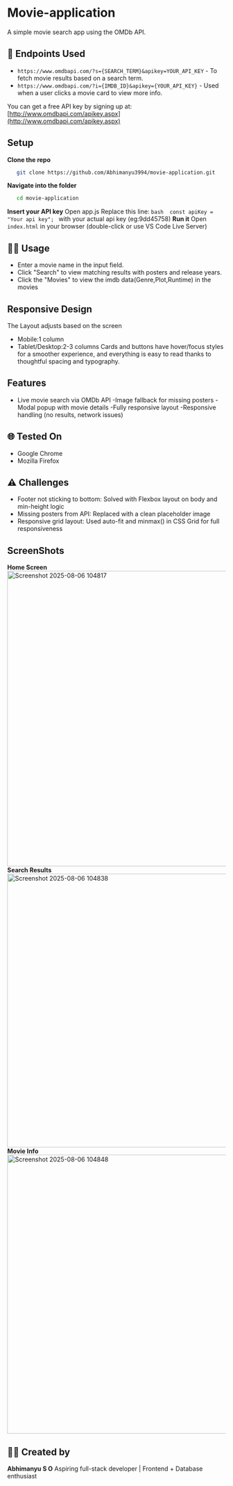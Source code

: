 # Movie-application

A simple movie search app using the OMDb API.

## 🔗 Endpoints Used
- `https://www.omdbapi.com/?s={SEARCH_TERM}&apikey=YOUR_API_KEY` - To fetch movie results based on a search term.
- `https://www.omdbapi.com/?i={IMDB_ID}&apikey={YOUR_API_KEY}`  - Used when a user clicks a movie card to view more info.

You can get a free API key by signing up at: [http://www.omdbapi.com/apikey.aspx](http://www.omdbapi.com/apikey.aspx)

## Setup
 **Clone the repo**
   ```bash
      git clone https://github.com/Abhimanyu3994/movie-application.git
   ```
 **Navigate into the folder**
   ```bash
      cd movie-application
   ```
 **Insert your API key**
  Open app.js
  Replace this line: 
        ```bash 
        const apiKey = "Your api key";
        ```
         with your actual api key (eg:9dd45758)
 **Run it**
   Open `index.html` in your browser (double-click or use VS Code Live Server)


## 🧑‍💻 Usage
- Enter a movie name in the input field.
- Click "Search" to view matching results with posters and release years.
- Click the "Movies" to view the imdb data(Genre,Plot,Runtime) in the movies

## Responsive Design
The Layout adjusts based on the screen
 - Mobile:1 column
 - Tablet/Desktop:2-3 columns
   Cards and buttons have hover/focus styles for a smoother experience, and everything is easy to read thanks to thoughtful spacing and typography.

## Features
 - Live movie search via OMDb API
 -Image fallback for missing posters
 -Modal popup with movie details
 -Fully responsive layout
 -Responsive handling (no results, network issues)

## 🌐 Tested On
- Google Chrome
- Mozilla Firefox

## ⚠️ Challenges
- Footer not sticking to bottom: Solved with Flexbox layout on body and min-height logic
- Missing posters from API: Replaced with a clean placeholder image
- Responsive grid layout: Used auto-fit and minmax() in CSS Grid for full responsiveness

## ScreenShots
  **Home Screen**
  <img width="1364" height="680" alt="Screenshot 2025-08-06 104817" src="https://github.com/user-attachments/assets/5f1a6816-6ebd-4811-b4cb-0afdf2ff0c78" />
  **Search Results**
<img width="1365" height="630" alt="Screenshot 2025-08-06 104838" src="https://github.com/user-attachments/assets/d1baa446-1fa2-4094-988d-9518213b1705" />
  **Movie Info**
 <img width="1365" height="642" alt="Screenshot 2025-08-06 104848" src="https://github.com/user-attachments/assets/6988df21-8a3c-491d-92e8-67b85ac653df" />

## 👨‍💻 Created by
**Abhimanyu S O**
Aspiring full-stack developer | Frontend + Database enthusiast
